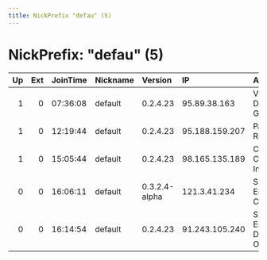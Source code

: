 ```yaml
---
title: NickPrefix "defau" (5)
---
```


# NickPrefix: "defau" (5)

|   Up |   Ext | JoinTime   | Nickname   | Version       | IP             | AS                                       | CC   |   ORp |   Dirp | OS      | Contact   |   eFamMembers |
|-----:|------:|:-----------|:-----------|:--------------|:---------------|:-----------------------------------------|:-----|------:|-------:|:--------|:----------|--------------:|
|    1 |     0 | 07:36:08   | default    | 0.2.4.23      | 95.89.38.163   | Vodafone Kabel Deutschland GmbH          | de   |   443 |   9030 | Windows | None      |             1 |
|    1 |     0 | 12:19:44   | default    | 0.2.4.23      | 95.188.159.207 | PJSC Rostelecom                          | ru   |   443 |   9030 | Windows | None      |             1 |
|    1 |     0 | 15:05:44   | default    | 0.2.4.23      | 98.165.135.189 | Cox Communications Inc.                  | us   |   443 |   9030 | Windows | None      |             1 |
|    0 |     0 | 16:06:11   | default    | 0.3.2.4-alpha | 121.3.41.234   | So-net Entertainment Corporation         | jp   | 59407 |      0 | Windows | None      |             1 |
|    0 |     0 | 16:14:54   | default    | 0.2.4.23      | 91.243.105.240 | Special Engineering and Design Bureau Or | ru   |   443 |   9030 | Windows | None      |             1 |
